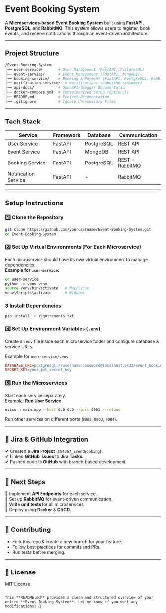 # Event Booking System  

A **Microservices-based Event Booking System** built using **FastAPI**, **PostgreSQL**, and **RabbitMQ**. This system allows users to register, book events, and receive notifications through an event-driven architecture.

---

## **Project Structure**  

```bash
/Event-Booking-System
│── user-service/       # User Management (FastAPI, PostgreSQL)
│── event-service/      # Event Management (FastAPI, MongoDB)
│── booking-service/    # Booking & Payment (FastAPI, PostgreSQL, RabbitMQ)
│── notification-service/  # Notifications (RabbitMQ Consumer)
│── api-docs/           # OpenAPI/Swagger Documentation
│── docker-compose.yml  # Containerized Setup (Optional)
│── README.md           # Project Documentation
│── .gitignore          # Ignore Unnecessary Files
```

---

## **Tech Stack**  

| Service        | Framework  | Database   | Communication |
|---------------|-----------|------------|--------------|
| User Service  | FastAPI   | PostgreSQL | REST API     |
| Event Service | FastAPI   | MongoDB    | REST API     |
| Booking Service | FastAPI | PostgreSQL | REST + RabbitMQ |
| Notification Service | FastAPI | - | RabbitMQ |

---

## **Setup Instructions**  

### **1️⃣ Clone the Repository**  
```sh
git clone https://github.com/yourusername/Event-Booking-System.git
cd Event-Booking-System
```

### **2️⃣ Set Up Virtual Environments (For Each Microservice)**
Each microservice should have its own virtual environment to manage dependencies.  
**Example for `user-service`:**  
```sh
cd user-service
python -m venv venv
source venv/bin/activate   # Mac/Linux
venv\Scripts\activate      # Windows
```

### **3️ Install Dependencies**  
```sh
pip install -r requirements.txt
```

### **4️⃣ Set Up Environment Variables (`.env`)**  
Create a `.env` file inside each microservice folder and configure database & service URLs.  

Example for `user-service/.env`:  
```ini
DATABASE_URL=postgresql://username:password@localhost:5432/event_booking
SECRET_KEY=your_jwt_secret_key
```

### **5️⃣ Run the Microservices**
Start each service separately.  
Example: **Run User Service**  
```sh
uvicorn main:app --host 0.0.0.0 --port 8001 --reload
```

Run other services on different ports (`8002`, `8003`, `8004`).

---

## 🔄 **Jira & GitHub Integration**  
✔ Created a **Jira Project** (`CS4067_EventBooking`).  
✔ Linked **GitHub Issues** to **Jira Tasks**.  
✔ Pushed code to **GitHub** with branch-based development.  

---

## 📌 **Next Steps**
🔹 Implement **API Endpoints** for each service.  
🔹 Set up **RabbitMQ** for event-driven communication.  
🔹 Write **unit tests** for all microservices.  
🔹 Deploy using **Docker** & **CI/CD**.  

---

## 📝 **Contributing**  
- Fork this repo & create a new branch for your feature.  
- Follow best practices for commits and PRs.  
- Run tests before merging.  

---

## 📜 **License**  
MIT License  

```  

This **README.md** provides a clean and structured overview of your entire **Event Booking System**. Let me know if you want any modifications! 🚀